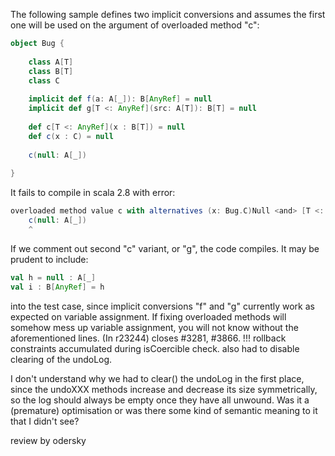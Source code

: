 The following sample defines two implicit conversions and assumes the first one will be used on the argument of overloaded method "c":

```scala
object Bug {
    
    class A[T]
    class B[T]
    class C
    
    implicit def f(a: A[_]): B[AnyRef] = null
    implicit def g[T <: AnyRef](src: A[T]): B[T] = null
    
    def c[T <: AnyRef](x : B[T]) = null
    def c(x : C) = null
    
    c(null: A[_])
    
}
```

It fails to compile in scala 2.8 with error:

```scala
overloaded method value c with alternatives (x: Bug.C)Null <and> [T <: AnyRef](x: Bug.B[T])Null cannot be applied to (Bug.A[_$$2])
    c(null: A[_])
    ^

```

If we comment out second "c" variant, or "g", the code compiles.
It may be prudent to include:
```scala
val h = null : A[_]
val i : B[AnyRef] = h
```
into the test case, since implicit conversions "f" and "g" currently work as expected on variable assignment. If fixing overloaded methods will somehow mess up variable assignment, you will not know without the aforementioned lines.
(In r23244) closes #3281, #3866. !!! rollback constraints accumulated during isCoercible check. also had to disable clearing of the undoLog.

I don't understand why we had to clear() the undoLog in the first place, since the undoXXX methods increase and decrease its size symmetrically, so the log should always be empty once they have all unwound. Was it a (premature) optimisation or was there some kind of semantic meaning to it that I didn't see?

review by odersky
